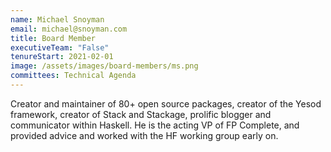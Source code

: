 ```yaml
---
name: Michael Snoyman
email: michael@snoyman.com
title: Board Member
executiveTeam: "False"
tenureStart: 2021-02-01
image: /assets/images/board-members/ms.png
committees: Technical Agenda
---
```

Creator and maintainer of 80+ open source packages, creator of the Yesod framework, creator of Stack and Stackage, prolific blogger and communicator within Haskell. He is the acting VP of FP Complete, and provided advice and worked with the HF working group early on.
